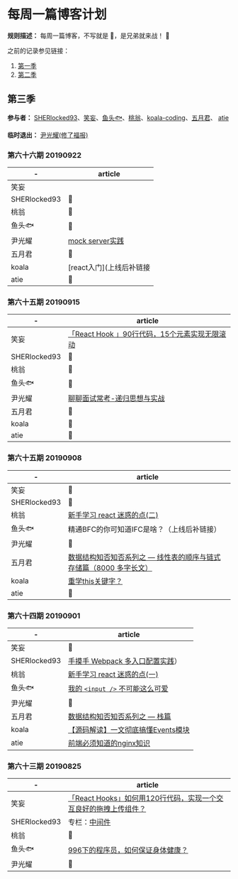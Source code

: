 # 每周一篇博客计划

**规则描述：** 每周一篇博客，不写就是 🐶，是兄弟就来战！ 🤪

之前的记录参见链接：
1. [第一季](https://github.com/so-much-to-learn/weekly-blog/blob/master/season-1.md)
2. [第二季](https://github.com/so-much-to-learn/weekly-blog/blob/master/season-2.md)

## 第三季

**参与者：** [SHERlocked93](https://github.com/SHERlocked93/blog)、[笑妄](https://juejin.im/user/57bd1bdfd342d3006bf76a52/posts)、[鱼头🐟](https://github.com/KRISACHAN)、[桃翁](https://github.com/crazylxr)、[koala\-coding](https://github.com/koala-coding)、[五月君](https://github.com/Q-Angelo)、
[atie](https://segmentfault.com/blog/zhouatie)

**临时退出：** [尹光耀(修了福报)](https://juejin.im/user/57fd8810816dfa0056d0b504/posts)

### 第六十六期 20190922

|   -   |   article   |
| ----  |   ---- |
|   笑妄    |    |
|   SHERlocked93   |   🐶  |
|   桃翁   |   🐶  |
|   鱼头🐟   |   🐶   |
|   尹光耀  |   [mock server实践](https://github.com/yinguangyao/blog/issues/28)   |
|   五月君  |   🐶|
|   koala  |    [react入门](上线后补链接  |
|   atie  |   🐶   |


### 第六十五期 20190915

|   -   |   article   |
| ----  |   ---- |
|   笑妄    |   [「React Hook 」90行代码，15个元素实现无限滚动](https://github.com/roger-hiro/BlogFN/issues/5) |
|   SHERlocked93   |   🐶  |
|   桃翁   |   🐶  |
|   鱼头🐟   |   🐶   |
|   尹光耀  |   [聊聊面试常考-递归思想与实战](上线后补链接)   |
|   五月君  |   🐶|
|   koala  |   🐶  |
|   atie  |   🐶   |



### 第六十五期 20190908

|   -   |   article   |
| ----  |   ---- |
|   笑妄    |   🐶  |
|   SHERlocked93   |   🐶  |
|   桃翁   |   [新手学习 react 迷惑的点(二)](http://www.taoweng.site/index.php/archives/322/)   |
|   鱼头🐟   |   精通BFC的你可知道IFC是啥？（上线后补链接）   |
|   尹光耀  |   🐶   |
|   五月君  |   [数据结构知否知否系列之 — 线性表的顺序与链式存储篇（8000 多字长文）](https://mp.weixin.qq.com/s/wj8PJT1ZJNvYgpd_Kn8uoA)   |
|   koala  |   [重学this关键字？](https://juejin.im/post/5d6e5f77f265da03e05b2fd9)   |
|   atie  |   🐶   |


### 第六十四期 20190901
|   -   |   article   |
| ----  |   ---- |
|   笑妄    |   🐶  |
|   SHERlocked93   |   [手摸手 Webpack 多入口配置实践](https://juejin.im/post/5d7763a3f265da03c34c25ab)）  |
|   桃翁   |   [新手学习 react 迷惑的点(一)](https://juejin.im/post/5d6be5c95188255aee7aa4e0)   |
|   鱼头🐟   |   [我的 `<input />` 不可能这么可爱](https://juejin.im/post/5d6d4e196fb9a06aed713cef)   |
|   尹光耀  |   🐶   |
|   五月君  |   [数据结构知否知否系列之 — 栈篇](https://mp.weixin.qq.com/s/IP8KLndcyIYSYxiTMGHaUg)   |
|   koala  |    [【源码解读】一文彻底搞懂Events模块](https://mp.weixin.qq.com/s/cmcSC-V7zqxvCJlrhoJsyw)   |
|   atie  |   [前端必须知道的nginx知识](https://segmentfault.com/a/1190000020250065)   |



### 第六十三期 20190825
|   -   |   article   |
| ----  |   ---- |
|   笑妄    |  [「React Hooks」如何用120行代码，实现一个交互良好的拖拽上传组件？](https://juejin.im/post/5d674313e51d4561c94b1000?utm_source=gold_browser_extension)  |
|   SHERlocked93   |   专栏：[中间件](https://www.imooc.com/read/38/article/504) |
|   桃翁   |   🐶   |
|   鱼头🐟   |   [996下的程序员，如何保证身体健康？](https://juejin.im/post/5d60f9be6fb9a06adb7fec4b)   |
|   尹光耀  |   🐶   |

